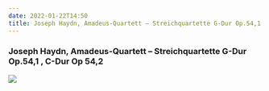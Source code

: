 ```yaml
---
date: 2022-01-22T14:50
title: Joseph Haydn, Amadeus-Quartett – Streichquartette G-Dur Op.54,1 , C-Dur Op 54,2
---
```

### Joseph Haydn, Amadeus-Quartett – Streichquartette G-Dur Op.54,1 , C-Dur Op 54,2
[![](https://i.discogs.com/AAVPpZcLzpVuT47uYK_RPW6zuNz2JZ07T0OqlGtPaxY/rs:fit/g:sm/q:90/h:581/w:600/czM6Ly9kaXNjb2dz/LWltYWdlcy9SLTQ4/NDIyMTMtMTY0MDkw/MTM2Ny0xNDIxLmpw/ZWc.jpeg)][1] 

[1]: https://www.discogs.com/release/4842213


